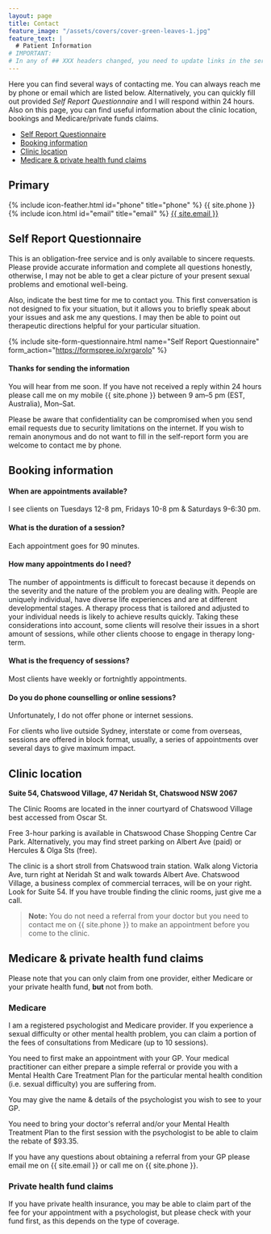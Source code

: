 ```yaml
---
layout: page
title: Contact
feature_image: "/assets/covers/cover-green-leaves-1.jpg"
feature_text: |
  # Patient Information
# IMPORTANT:
# In any of ## XXX headers changed, you need to update links in the services list
---
```


Here you can find several ways of contacting me. You can always reach me by phone or email which are listed below. Alternatively, you can quickly fill out provided _Self Report Questionnaire_ and I will respond within 24 hours.
Also on this page, you can find useful information about the clinic location, bookings and Medicare/private funds claims.

- [Self Report Questionnaire](#self-report-questionnaire)
- [Booking information](#booking-information)
- [Clinic location](#clinic-location)
- [Medicare & private health fund claims](#medicare--private-health-fund-claims)

## Primary

<p>
{% include icon-feather.html id="phone" title="phone" %} {{ site.phone }}<br>
{% include icon.html id="email" title="email" %} <a href="mailto:{{ site.email }}">{{ site.email }}</a>
</p>

## Self Report Questionnaire

This is an obligation-free service and is only available to sincere requests. Please provide accurate information and complete all questions honestly, otherwise, I may not be able to get a clear picture of your present sexual problems and emotional well-being.

Also, indicate the best time for me to contact you. This first conversation is not designed to fix your situation, but it allows you to briefly speak about your issues and ask me any questions. I may then be able to point out therapeutic directions helpful for your particular situation.

{% include site-form-questionnaire.html name="Self Report Questionnaire" form_action="https://formspree.io/xrgarolo" %}

#### Thanks for sending the information

You will hear from me soon. If you have not received a reply within 24 hours please call me on my mobile {{ site.phone }} between 9 am–5 pm (EST, Australia), Mon–Sat.

Please be aware that confidentiality can be compromised when you send email requests due to security limitations on the internet. If you wish to remain anonymous and do not want to fill in the self-report form you are welcome to contact me by phone.

## Booking information

#### When are appointments available?

I see clients on Tuesdays 12-8 pm, Fridays 10-8 pm & Saturdays 9-6:30 pm.

#### What is the duration of a session?

Each appointment goes for 90 minutes.

#### How many appointments do I need?

The number of appointments is difficult to forecast because it depends on the severity and the nature of the problem you are dealing with. People are uniquely individual, have diverse life experiences and are at different developmental stages. A therapy process that is tailored and adjusted to your individual needs is likely to achieve results quickly. Taking these considerations into account, some clients will resolve their issues in a short amount of sessions, while other clients choose to engage in therapy long-term.

#### What is the frequency of sessions?

Most clients have weekly or fortnightly appointments.

#### Do you do phone counselling or online sessions?

Unfortunately, I do not offer phone or internet sessions.

For clients who live outside Sydney, interstate or come from overseas, sessions are offered in block format, usually, a series of appointments over several days to give maximum impact.

## Clinic location

**Suite 54, Chatswood Village, 47 Neridah St, Chatswood NSW 2067**

The Clinic Rooms are located in the inner courtyard of Chatswood Village best accessed from Oscar St.

Free 3-hour parking is available in Chatswood Chase Shopping Centre Car Park. Alternatively, you may find street parking on Albert Ave (paid) or Hercules & Olga Sts (free).

The clinic is a short stroll from Chatswood train station. Walk along Victoria Ave, turn right at Neridah St and walk towards Albert Ave. Chatswood Village, a business complex of commercial terraces, will be on your right. Look for Suite 54. If you have trouble finding the clinic rooms, just give me a call.

> **Note:** You do not need a referral from your doctor but you need to contact me on {{ site.phone }} to make an appointment before you come to the clinic.

## Medicare & private health fund claims

Please note that you can only claim from one provider, either Medicare or your private health fund, **but** not from both.

### Medicare

I am a registered psychologist and Medicare provider. If you experience a sexual difficulty or other mental health problem, you can claim a portion of the fees of consultations from Medicare (up to 10 sessions).

You need to first make an appointment with your GP. Your medical practitioner can either prepare a simple referral or provide you with a Mental Health Care Treatment Plan for the particular mental health condition (i.e. sexual difficulty) you are suffering from.

You may give the name & details of the psychologist you wish to see to your GP.

You need to bring your doctor's referral and/or your Mental Health Treatment Plan to the first session with the psychologist to be able to claim the rebate of $93.35.

If you have any questions about obtaining a referral from your GP please email me on {{ site.email }} or call me on {{ site.phone }}.

### Private health fund claims

If you have private health insurance, you may be able to claim part of the fee for your appointment with a psychologist, but please check with your fund first, as this depends on the type of coverage.

